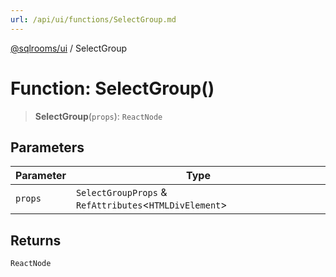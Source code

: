 ```yaml
---
url: /api/ui/functions/SelectGroup.md
---
```

[@sqlrooms/ui](../index.md) / SelectGroup

# Function: SelectGroup()

> **SelectGroup**(`props`): `ReactNode`

## Parameters

| Parameter | Type |
| ------ | ------ |
| `props` | `SelectGroupProps` & `RefAttributes`<`HTMLDivElement`> |

## Returns

`ReactNode`
